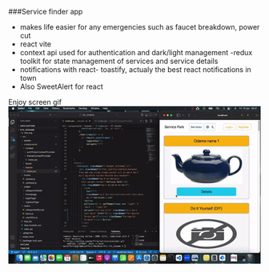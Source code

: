 ###Service finder app

- makes life easier for any emergencies such as faucet breakdown, power cut
- react vite
- context api used for authentication and dark/light management
-redux toolkit for state management of services and service details
- notifications with react- toastify, actualy the best react notifications in town 
- Also SweetAlert for react

Enjoy screen gif
![](screen.gif)